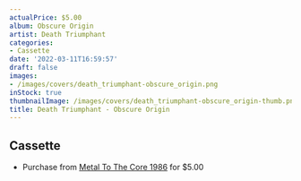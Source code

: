 ```yaml
---
actualPrice: $5.00
album: Obscure Origin
artist: Death Triumphant
categories:
- Cassette
date: '2022-03-11T16:59:57'
draft: false
images:
- /images/covers/death_triumphant-obscure_origin.png
inStock: true
thumbnailImage: /images/covers/death_triumphant-obscure_origin-thumb.png
title: Death Triumphant - Obscure Origin
---
```


## Cassette
* Purchase from [Metal To The Core 1986](https://metaltothecore1986.com/shop/death-triumphant-obscure-origin-cassette/) for $5.00
